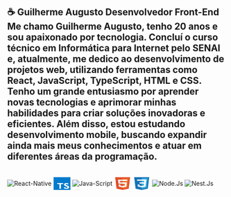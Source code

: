 ## ☕ Guilherme Augusto **Desenvolvedor Front-End** Me chamo Guilherme Augusto, tenho 20 anos e sou apaixonado por tecnologia. Concluí o curso técnico em Informática para Internet pelo SENAI e, atualmente, me dedico ao desenvolvimento de projetos web, utilizando ferramentas como React, JavaScript, TypeScript, HTML e CSS. Tenho um grande entusiasmo por aprender novas tecnologias e aprimorar minhas habilidades para criar soluções inovadoras e eficientes. Além disso, estou estudando desenvolvimento mobile, buscando expandir ainda mais meus conhecimentos e atuar em diferentes áreas da programação.


<div style="display: inline_block"><br>
  <img align="center" alt="React-Native" height="30" width="50" src="https://cdn.jsdelivr.net/gh/devicons/devicon@latest/icons/reactnative/reactnative-original-wordmark.svg">
  <img align="center" alt="Type-Script" height="30" width="40" src="https://raw.githubusercontent.com/devicons/devicon/master/icons/typescript/typescript-plain.svg">
  <img align="center" alt="Java-Script" height="30" width="40" src="https://cdn.jsdelivr.net/gh/devicons/devicon@latest/icons/javascript/javascript-original.svg">
  <img align="center" alt="Html" height="30" width="40" src="https://raw.githubusercontent.com/devicons/devicon/master/icons/html5/html5-original.svg">
  <img align="center" alt="Css" height="30" width="40" src="https://raw.githubusercontent.com/devicons/devicon/master/icons/css3/css3-original.svg">
  <img align="center" alt="Node.Js" height="30" width="40" src="https://cdn.jsdelivr.net/gh/devicons/devicon@latest/icons/nodejs/nodejs-original.svg">
  <img align="center" alt="Nest.Js" height="30" width="40" src="https://cdn.jsdelivr.net/gh/devicons/devicon@latest/icons/nestjs/nestjs-original.svg">
</div>
  
  ##
